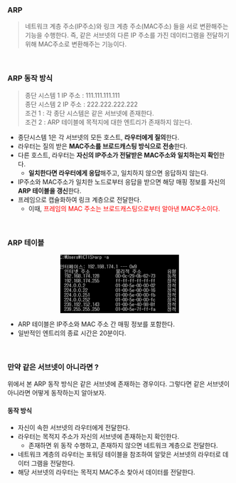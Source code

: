 ### ARP
> 네트워크 계층 주소(IP주소)와 링크 계층 주소(MAC주소) 들을 서로 변환해주는 기능을 수행한다.
> 즉, 같은 서브넷의 다른 IP 주소를 가진 데이터그램을 전달하기 위해 MAC주소로 변환해주는 기능이다.

<p align="center" src="resources/img.png"></p>

<br/>

### ARP 동작 방식
> 종단 시스템 1 IP 주소 : 111.111.111.111<br>
> 종단 시스템 2 IP 주소 : 222.222.222.222<br>
> 조건 1 : 각 종단 시스템은 같은 서브넷에 존재한다.<br>
> 조건 2 : ARP 테이블에 목적지에 대한 엔트리가 존재하지 않는다.<br>

- 종단시스템 1은 각 서브넷의 모든 호스트, **라우터에게 질의**한다.
- 라우터는 질의 받은 **MAC주소를 브로드캐스팅 방식으로 전송**한다.
- 다른 호스트, 라우터는 **자신의 IP주소가 전달받은 MAC주소와 일치하는지 확인**한다.
  - **일치한다면 라우터에게 응답**해주고, 일치하지 않으면 응답하지 않는다.  
- IP주소와 MAC주소가 일치한 노드로부터 응답을 받으면 해당 매핑 정보를 자신의 **ARP 테이블을 갱신**한다.
- 프레임으로 캡슐화하여 링크 계층으로 전달한다.
  - 이때, <span style="color:red">프레임의 MAC 주소는 브로드캐스팅으로부터 알아낸 MAC주소이다.</span>

<br/>

### ARP 테이블

<p align="center">
    <img align="center" src="resources/img_1.png"></img>
</p>

- ARP 테이블은 IP주소와 MAC 주소 간 매핑 정보를 포함한다.
- 일반적인 엔트리의 종료 시간은 20분이다.

<br>

### 만약 같은 서브넷이 아니라면 ?
위에서 본 ARP 동작 방식은 같은 서브넷에 존재하는 경우이다. 
그렇다면 같은 서브넷이 아니라면 어떻게 동작하는지 알아보자.

#### 동작 방식
- 자신이 속한 서브넷의 라우터에게 전달한다.
- 라우터는 목적지 주소가 자신의 서브넷에 존재하는지 확인한다.
  - 존재하면 위 동작 수행하고, 존재하지 않으면 네트워크 계층으로 전달한다.
- 네트워크 계층의 라우터는 포워딩 테이블을 참조하여 알맞은 서브넷의 라우터로 데이터 그램을 전달한다. 
- 해당 서브넷의 라우터는 목적지 MAC주소 찾아서 데이터를 전달한다.

       